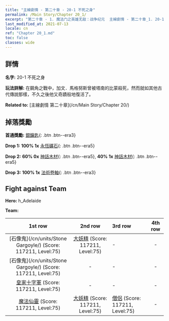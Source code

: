 ```yaml
---
title: "主線劇情 - 第二十章 - 20-1 不死之身"
permalink: /Main Story/Chapter 20_1/
excerpt: "第二十章 - 1. 魔法门之英雄无敌：战争纪元  主線劇情 - 第二十章_1. 20-1 不死之身"
last_modified_at: 2021-07-13
locale: cn
ref: "Chapter 20_1.md"
toc: false
classes: wide
---
```


## 詳情

 **名字:** 20-1 不死之身

 **玩法詳解:** 在鋼角之戰中，加文．馬格努斯曾被塔南的比蒙殺死，然而就如其他古代傳說那樣，不久之後他又奇蹟般地復活了。

 **Related to:** [主線劇情 第二十章](/cn/Main Story/Chapter 20/)

## 掉落獎勵

 **首通獎勵:** [銀鑰匙](/cn/Items/con_693/){: .btn .btn--era3}

 **Drop 1:** **100% 1x** [永恆礦石](/cn/Items/mat_68/){: .btn .btn--era5}

 **Drop 2:** **60% 0x** [神話木材](/cn/Items/mat_62/){: .btn .btn--era5}, **40% 1x** [神話木材](/cn/Items/mat_62/){: .btn .btn--era5}

 **Drop 3:** **100% 1x** [法術卷軸](/cn/Items/con_694/){: .btn .btn--era3}


## Fight against Team
 **Hero:** h_Adelaide

 **Team:**


  | 1st row | 2nd row | 3rd row | 4th row |
  |:----:|:----:|:----|:----:|
  | [石像鬼](/cn/units/Stone Gargoyle/) (Score: 117211, Level:75)  | [大妖精](/cn/units/Gremlin/) (Score: 117211, Level:75)  | - | - |
  | [石像鬼](/cn/units/Stone Gargoyle/) (Score: 117211, Level:75)  | - | - | - |
  | [皇家十字軍](/cn/units/Swordsman/) (Score: 117211, Level:75)  | - | - | - |
  | [魔法仙靈](/cn/units/Sprite/) (Score: 117211, Level:75)  | [大妖精](/cn/units/Gremlin/) (Score: 117211, Level:75)  | [僧侶](/cn/units/Monk/) (Score: 117211, Level:75)  | - |


